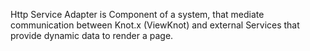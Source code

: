 Http Service Adapter is Component of a system, that mediate communication between Knot.x (ViewKnot) and external Services that provide dynamic data to render a page.
